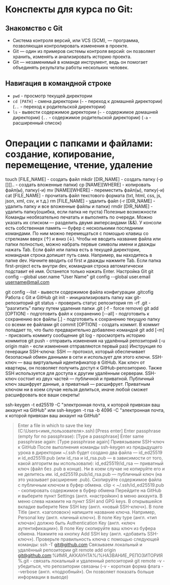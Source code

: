 # Конспекты для курса по Git:

## Знакомство с Git

* Система контроля версий, или VCS (SCM), — программа, позволяющая контролировать изменения в проекте.
* Git — один из примеров системы контроля версий: он позволяет хранить, изменять и анализировать историю проекта.
* Git — незаменимый в команде инструмент, ведь он помогает объединять результаты работы нескольких человек.

## Навигация в командной строке

* `pwd` - просмотр текущей директории
* `cd [PATH]` - смена директории
      (`~` - переход к домашней директории)
  	   (`..` - переход к родительской директории)
* `ls` - вывести содержимое директории
      (`~` - содержимое домашней директории)
      (`..` - содержимое родительской директории)
      (`-a` - расширенный список)

# Операции с папками и файлами: создание, копирование, перемещение, чтение, удаление

touch [FILE_NAME] - создать файл
mkdir [DIR_NAME] - создать папку
(-p [][].. - создать вложенные папки)
cp [NAME][WHERE] - копировать файл(ы), папку(-и)
mv [NAME][WHERE] - переместить файл(ы), папку(-и)
cat [FILE_NAME] - прочитать файл текстового формата (txt, html, css, js, json, xml, csv, и т.д.)
rm [FILE_NAME] - удалить файл
(-r [DIR_NAME] - удалить папку и все вложенные файлы и папки)
rmdir [DIR_NAME] - удалить папку(ошибка, если папка не пуста)
Полезные возможности
Команды необязательно печатать и выполнять по очереди. Можно указать их списком — разделить двумя амперсандами (&&).
У консоли есть собственная память — буфер с несколькими последними командами. По ним можно перемещаться с помощью клавиш со стрелками вверх (↑) и вниз (↓).
Чтобы не вводить название файла или папки полностью, можно набрать первые символы имени и дважды нажать Tab. Если файл или папка есть в текущей директории, командная строка допишет путь сама.
Например, вы находитесь в папке dev. Начните вводить cd first и дважды нажмите Tab. Если папка first-project есть внутри dev, командная строка автоматически подставит её имя. Останется только нажать Enter.
Настройка Git
git config --global user.name "User Name" 
git config --global user.email username@mail.com

git config --list - вывести содержимое файла конфигурации .gitcofig
Работа с Git и GitHub
git init - инициализировать папку как git-репозиторий
git status - проверить статус репозитория
rm -rf .git - “разгитить” папку путем удаления папки .git
(-f - force remove)
git add [OPTION] - подготовить файл к сохранению
	[--all] - подготовить к сохранению все файлы
	[.] - подготовить к сохранению текущую папку со всеми ее файлами
git commit [OPTION] - создать коммит. В коммит попадает то, что было предварительно добавлено командой git add
	[-m] - присвоить коммиту сообщение
git log - просмотреть историю коммитов
git push - отправить изменения на удалённый репозиторий
	(-u origin main - если изменения отправляются первый раз)
Инструкция по генерации SSH-ключа:
SSH — протокол, который обеспечивает безопасный обмен данными в сети и использует для этого ключи.
SSH-ключ — ваш виртуальный идентификатор в GitHub. Как ключ от квартиры, он позволяет получить доступ к GitHub-репозиторию. Также SSH используется для доступа к другим удалённым серверам.
SSH-ключ состоит из двух частей — публичной и приватной. Публичный ключ зашифрует данные, а приватный — расшифрует. Приватным ключом ни в коем случае нельзя делиться, иначе любой сможет расшифровать все ваши секреты!


ssh-keygen -t ed25519 -C "электронная почта, к которой привязан ваш аккаунт на GitHub"
или
ssh-keygen -t rsa -b 4096 -C "электронная почта, к которой привязан ваш аккаунт на GitHub"
> Enter a file in which to save the key (C:\Users\<имя_пользователя>\.ssh\):[Press enter]
> Enter passphrase (empty for no passphrase): [Type a passphrase]
> Enter same passphrase again: [Type passphrase again]
Привязываем SSH-ключ к GitHub
После выполнения команды ssh-keygen из предыдущего урока в директории ~/.ssh будет создано два файла — id_ed25519 и id_ed25519.pub (или id_rsa и id_rsa.pub — в зависимости от того, какой алгоритм вы использовали):
id_ed25519/id_rsa — приватный ключ (файл без .pub в конце). Ни в коем случае не копируйте его и не делитесь им.
id_ed25519.pub/id_rsa.pub — публичный ключ (на это указывает расширение .pub).
Скопируйте содержимое файла с публичным ключом в буфер обмена.
clip < ~/.ssh/id_ed25519.pub - скопировать содержимое в буфер обмена
Перейдите на GitHub и выберите пункт Settings (англ. «настройки») в меню аккаунта.
В меню слева нажмите на пункт SSH and GPG keys.
В открывшейся вкладке выберите New SSH key (англ. «новый SSH-ключ»).
В поле Title (англ. «заголовок») напишите название ключа. Например, Personal key (англ. «личный ключ»).
В поле Key type (англ. «тип ключа») должно быть Authentication Key (англ. «ключ аутентификации»).
В поле Key скопируйте ваш ключ из буфера обмена.
Нажмите на кнопку Add SSH key (англ. «добавить SSH-ключ»).
Проверьте правильность ключа с помощью следующей команды:
ssh -T git@github.com
Связываем локальный и удалённый репозитории
git remote add origin git@github.com:%ИМЯ_АККАУНТА%/%НАЗВАНИЕ_РЕПОЗИТОРИЯ%.git - связать локальный и удаленный репозиторий
git remote -v - убедиться, что репозитории связаны
	(-v - короткая форма флага --verbose (англ. «подробный»). Он позволяет показать больше информации в выводе)

